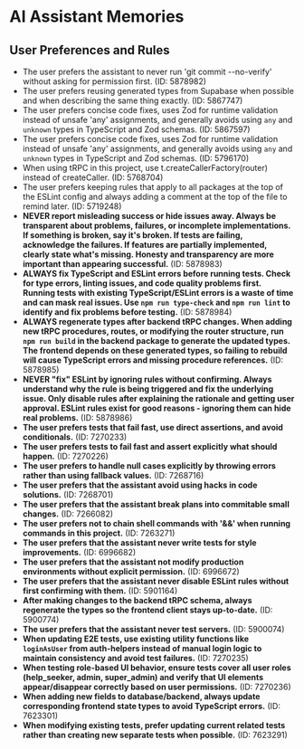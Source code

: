 # AI Assistant Memories

## User Preferences and Rules

- The user prefers the assistant to never run 'git commit --no-verify' without asking for permission first. (ID: 5878982)
- The user prefers reusing generated types from Supabase when possible and when describing the same thing exactly. (ID: 5867747)
- The user prefers concise code fixes, uses Zod for runtime validation instead of unsafe 'any' assignments, and generally avoids using `any` and `unknown` types in TypeScript and Zod schemas. (ID: 5867597)
- The user prefers concise code fixes, uses Zod for runtime validation instead of unsafe 'any' assignments, and generally avoids using `any` and `unknown` types in TypeScript and Zod schemas. (ID: 5796170)
- When using tRPC in this project, use t.createCallerFactory(router) instead of createCaller. (ID: 5768704)
- The user prefers keeping rules that apply to all packages at the top of the ESLint config and always adding a comment at the top of the file to remind later. (ID: 5719248)
- **NEVER report misleading success or hide issues away. Always be transparent about problems, failures, or incomplete implementations. If something is broken, say it's broken. If tests are failing, acknowledge the failures. If features are partially implemented, clearly state what's missing. Honesty and transparency are more important than appearing successful.** (ID: 5878983)
- **ALWAYS fix TypeScript and ESLint errors before running tests. Check for type errors, linting issues, and code quality problems first. Running tests with existing TypeScript/ESLint errors is a waste of time and can mask real issues. Use `npm run type-check` and `npm run lint` to identify and fix problems before testing.** (ID: 5878984)
- **ALWAYS regenerate types after backend tRPC changes. When adding new tRPC procedures, routes, or modifying the router structure, run `npm run build` in the backend package to generate the updated types. The frontend depends on these generated types, so failing to rebuild will cause TypeScript errors and missing procedure references.** (ID: 5878985)
- **NEVER "fix" ESLint by ignoring rules without confirming. Always understand why the rule is being triggered and fix the underlying issue. Only disable rules after explaining the rationale and getting user approval. ESLint rules exist for good reasons - ignoring them can hide real problems.** (ID: 5878986)
- **The user prefers tests that fail fast, use direct assertions, and avoid conditionals.** (ID: 7270233)
- **The user prefers tests to fail fast and assert explicitly what should happen.** (ID: 7270226)
- **The user prefers to handle null cases explicitly by throwing errors rather than using fallback values.** (ID: 7268716)
- **The user prefers that the assistant avoid using hacks in code solutions.** (ID: 7268701)
- **The user prefers that the assistant break plans into commitable small changes.** (ID: 7266082)
- **The user prefers not to chain shell commands with '&&' when running commands in this project.** (ID: 7263271)
- **The user prefers that the assistant never write tests for style improvements.** (ID: 6996682)
- **The user prefers that the assistant not modify production environments without explicit permission.** (ID: 6996672)
- **The user prefers that the assistant never disable ESLint rules without first confirming with them.** (ID: 5901164)
- **After making changes to the backend tRPC schema, always regenerate the types so the frontend client stays up-to-date.** (ID: 5900774)
- **The user prefers that the assistant never test servers.** (ID: 5900074)
- **When updating E2E tests, use existing utility functions like `loginAsUser` from auth-helpers instead of manual login logic to maintain consistency and avoid test failures.** (ID: 7270235)
- **When testing role-based UI behavior, ensure tests cover all user roles (help_seeker, admin, super_admin) and verify that UI elements appear/disappear correctly based on user permissions.** (ID: 7270236)
- **When adding new fields to database/backend, always update corresponding frontend state types to avoid TypeScript errors.** (ID: 7623301)
- **When modifying existing tests, prefer updating current related tests rather than creating new separate tests when possible.** (ID: 7623291)
